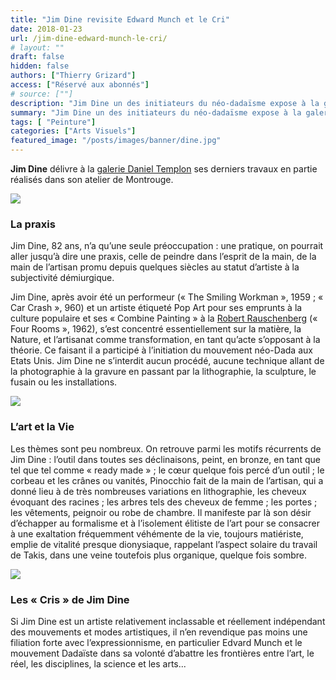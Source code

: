 ```yaml
---
title: "Jim Dine revisite Edward Munch et le Cri"
date: 2018-01-23
url: /jim-dine-edward-munch-le-cri/
# layout: ""
draft: false
hidden: false
authors: ["Thierry Grizard"]
access: ["Réservé aux abonnés"]
# source: [""]
description: "Jim Dine un des initiateurs du néo-dadaïsme expose à la galerie Daniel Templon un ensemble de grands formats inspirés du Cri d'Edvard Munch"
summary: "Jim Dine un des initiateurs du néo-dadaïsme expose à la galerie Daniel Templon un ensemble de grands formats inspirés du Cri d'Edvard Munch"
tags: [ "Peinture"]
categories: ["Arts Visuels"]
featured_image: "/posts/images/banner/dine.jpg"
---
```

**Jim Dine** délivre à la [galerie Daniel Templon](https://templon.com/?ref=artefields.net) ses derniers travaux en partie réalisés dans son atelier de Montrouge.

![](/posts/images/dine/jim-dinedadaneo-dadaexpressionismdaniel-templonpaintingmontrougepop-art.004.jpg)

### La praxis

Jim Dine, 82 ans, n’a qu’une seule préoccupation : une pratique, on pourrait aller jusqu’à dire une praxis, celle de peindre dans l’esprit de la main, de la main de l’artisan promu depuis quelques siècles au statut d’artiste à la subjectivité démiurgique.

Jim Dine, après avoir été un performeur (« The Smiling Workman », 1959 ; « Car Crash », 960) et un artiste étiqueté Pop Art pour ses emprunts à la culture populaire et ses « Combine Painting » à la [Robert Rauschenberg](/robert-rauschenberg-vaporous-fantasies/) (« Four Rooms », 1962), s’est concentré essentiellement sur la matière, la Nature, et l’artisanat comme transformation, en tant qu’acte s’opposant à la théorie. Ce faisant il a participé à l’initiation du mouvement néo-Dada aux Etats Unis. Jim Dine ne s’interdit aucun procédé, aucune technique allant de la photographie à la gravure en passant par la lithographie, la sculpture, le fusain ou les installations.

![](/posts/images/dine/jim-dinedadaneo-dadaexpressionismdaniel-templonpaintingmontrougepop-art.001-3.jpg)

### L’art et la Vie

Les thèmes sont peu nombreux. On retrouve parmi les motifs récurrents de Jim Dine : l’outil dans toutes ses déclinaisons, peint, en bronze, en tant que tel que tel comme « ready made » ; le cœur quelque fois percé d’un outil ; le corbeau et les crânes ou vanités, Pinocchio fait de la main de l’artisan, qui a donné lieu à de très nombreuses variations en lithographie, les cheveux évoquant des racines ; les arbres tels des cheveux de femme ; les portes ; les vêtements, peignoir ou robe de chambre. Il manifeste par là son désir d’échapper au formalisme et à l’isolement élitiste de l’art pour se consacrer à une exaltation fréquemment véhémente de la vie, toujours matiériste, emplie de vitalité presque dionysiaque, rappelant l’aspect solaire du travail de Takis, dans une veine toutefois plus organique, quelque fois sombre.

![](/posts/images/dine/jim-dinedadaneo-dadaexpressionismdaniel-templonpaintingmontrougepop-art.027.jpg)

### Les « Cris » de Jim Dine

Si Jim Dine est un artiste relativement inclassable et réellement indépendant des mouvements et modes artistiques, il n’en revendique pas moins une filiation forte avec l’expressionnisme, en particulier Edvard Munch et le mouvement Dadaïste dans sa volonté d’abattre les frontières entre l’art, le réel, les disciplines, la science et les arts...
